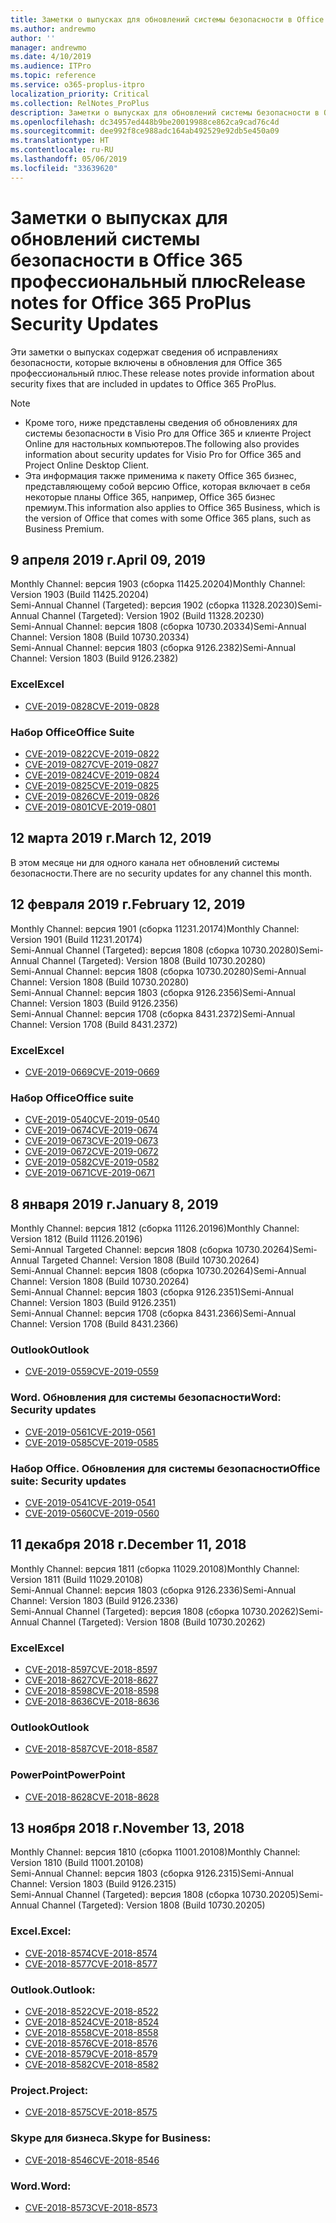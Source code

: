 ```yaml
---
title: Заметки о выпусках для обновлений системы безопасности в Office 365 профессиональный плюс
ms.author: andrewmo
author: ''
manager: andrewmo
ms.date: 4/10/2019
ms.audience: ITPro
ms.topic: reference
ms.service: o365-proplus-itpro
localization_priority: Critical
ms.collection: RelNotes_ProPlus
description: Заметки о выпусках для обновлений системы безопасности в Office 365 профессиональный плюс, предназначенные для ИТ-специалистов
ms.openlocfilehash: dc34957ed448b9be20019988ce862ca9cad76c4d
ms.sourcegitcommit: dee992f8ce988adc164ab492529e92db5e450a09
ms.translationtype: HT
ms.contentlocale: ru-RU
ms.lasthandoff: 05/06/2019
ms.locfileid: "33639620"
---
```

# <a name="release-notes-for-office-365-proplus-security-updates"></a><span data-ttu-id="5ccb7-103">Заметки о выпусках для обновлений системы безопасности в Office 365 профессиональный плюс</span><span class="sxs-lookup"><span data-stu-id="5ccb7-103">Release notes for Office 365 ProPlus Security Updates</span></span>

<span data-ttu-id="5ccb7-104">Эти заметки о выпусках содержат сведения об исправлениях безопасности, которые включены в обновления для Office 365 профессиональный плюс.</span><span class="sxs-lookup"><span data-stu-id="5ccb7-104">These release notes provide information about security fixes that are included in updates to Office 365 ProPlus.</span></span>
 
> [!NOTE]
> - <span data-ttu-id="5ccb7-105">Кроме того, ниже представлены сведения об обновлениях для системы безопасности в Visio Pro для Office 365 и клиенте Project Online для настольных компьютеров.</span><span class="sxs-lookup"><span data-stu-id="5ccb7-105">The following also provides information about security updates for Visio Pro for Office 365 and Project Online Desktop Client.</span></span>
> - <span data-ttu-id="5ccb7-106">Эта информация также применима к пакету Office 365 бизнес, представляющему собой версию Office, которая включает в себя некоторые планы Office 365, например, Office 365 бизнес премиум.</span><span class="sxs-lookup"><span data-stu-id="5ccb7-106">This information also applies to Office 365 Business, which is the version of Office that comes with some Office 365 plans, such as Business Premium.</span></span>

[//]: # (НЕ УДАЛЯЙТЕ СТРОКУ ВЫШЕ, она используется для интервала)
## <a name="april-09-2019"></a><span data-ttu-id="5ccb7-108">9 апреля 2019 г.</span><span class="sxs-lookup"><span data-stu-id="5ccb7-108">April 09, 2019</span></span>
<span data-ttu-id="5ccb7-109">Monthly Channel: версия 1903 (сборка 11425.20204)</span><span class="sxs-lookup"><span data-stu-id="5ccb7-109">Monthly Channel: Version 1903 (Build 11425.20204)</span></span>  
<span data-ttu-id="5ccb7-110">Semi-Annual Channel (Targeted): версия 1902 (сборка 11328.20230)</span><span class="sxs-lookup"><span data-stu-id="5ccb7-110">Semi-Annual Channel (Targeted): Version 1902 (Build 11328.20230)</span></span>  
<span data-ttu-id="5ccb7-111">Semi-Annual Channel: версия 1808 (сборка 10730.20334)</span><span class="sxs-lookup"><span data-stu-id="5ccb7-111">Semi-Annual Channel: Version 1808 (Build 10730.20334)</span></span>  
<span data-ttu-id="5ccb7-112">Semi-Annual Channel: версия 1803 (сборка 9126.2382)</span><span class="sxs-lookup"><span data-stu-id="5ccb7-112">Semi-Annual Channel: Version 1803 (Build 9126.2382)</span></span>  

### <a name="excel"></a><span data-ttu-id="5ccb7-113">Excel</span><span class="sxs-lookup"><span data-stu-id="5ccb7-113">Excel</span></span>

-   [<span data-ttu-id="5ccb7-114">CVE-2019-0828</span><span class="sxs-lookup"><span data-stu-id="5ccb7-114">CVE-2019-0828</span></span>](https://portal.msrc.microsoft.com/ru-RU/security-guidance/advisory/CVE-2019-0828)

### <a name="office-suite"></a><span data-ttu-id="5ccb7-115">Набор Office</span><span class="sxs-lookup"><span data-stu-id="5ccb7-115">Office Suite</span></span>

-   [<span data-ttu-id="5ccb7-116">CVE-2019-0822</span><span class="sxs-lookup"><span data-stu-id="5ccb7-116">CVE-2019-0822</span></span>](https://portal.msrc.microsoft.com/ru-RU/security-guidance/advisory/CVE-2019-0822)
-   [<span data-ttu-id="5ccb7-117">CVE-2019-0827</span><span class="sxs-lookup"><span data-stu-id="5ccb7-117">CVE-2019-0827</span></span>](https://portal.msrc.microsoft.com/ru-RU/security-guidance/advisory/CVE-2019-0827)
-   [<span data-ttu-id="5ccb7-118">CVE-2019-0824</span><span class="sxs-lookup"><span data-stu-id="5ccb7-118">CVE-2019-0824</span></span>](https://portal.msrc.microsoft.com/ru-RU/security-guidance/advisory/CVE-2019-0824)
-   [<span data-ttu-id="5ccb7-119">CVE-2019-0825</span><span class="sxs-lookup"><span data-stu-id="5ccb7-119">CVE-2019-0825</span></span>](https://portal.msrc.microsoft.com/ru-RU/security-guidance/advisory/CVE-2019-0825)
-   [<span data-ttu-id="5ccb7-120">CVE-2019-0826</span><span class="sxs-lookup"><span data-stu-id="5ccb7-120">CVE-2019-0826</span></span>](https://portal.msrc.microsoft.com/ru-RU/security-guidance/advisory/CVE-2019-0826)
-   [<span data-ttu-id="5ccb7-121">CVE-2019-0801</span><span class="sxs-lookup"><span data-stu-id="5ccb7-121">CVE-2019-0801</span></span>](https://portal.msrc.microsoft.com/ru-RU/security-guidance/advisory/CVE-2019-0801)

## <a name="march-12-2019"></a><span data-ttu-id="5ccb7-122">12 марта 2019 г.</span><span class="sxs-lookup"><span data-stu-id="5ccb7-122">March 12, 2019</span></span>
<span data-ttu-id="5ccb7-123">В этом месяце ни для одного канала нет обновлений системы безопасности.</span><span class="sxs-lookup"><span data-stu-id="5ccb7-123">There are no security updates for any channel this month.</span></span>

## <a name="february-12-2019"></a><span data-ttu-id="5ccb7-124">12 февраля 2019 г.</span><span class="sxs-lookup"><span data-stu-id="5ccb7-124">February 12, 2019</span></span>
<span data-ttu-id="5ccb7-125">Monthly Channel: версия 1901 (сборка 11231.20174)</span><span class="sxs-lookup"><span data-stu-id="5ccb7-125">Monthly Channel: Version 1901 (Build 11231.20174)</span></span>  
<span data-ttu-id="5ccb7-126">Semi-Annual Channel (Targeted): версия 1808 (сборка 10730.20280)</span><span class="sxs-lookup"><span data-stu-id="5ccb7-126">Semi-Annual Channel (Targeted): Version 1808 (Build 10730.20280)</span></span>   
<span data-ttu-id="5ccb7-127">Semi-Annual Channel: версия 1808 (сборка 10730.20280)</span><span class="sxs-lookup"><span data-stu-id="5ccb7-127">Semi-Annual Channel: Version 1808 (Build 10730.20280)</span></span>  
<span data-ttu-id="5ccb7-128">Semi-Annual Channel: версия 1803 (сборка 9126.2356)</span><span class="sxs-lookup"><span data-stu-id="5ccb7-128">Semi-Annual Channel: Version 1803 (Build 9126.2356)</span></span>  
<span data-ttu-id="5ccb7-129">Semi-Annual Channel: версия 1708 (сборка 8431.2372)</span><span class="sxs-lookup"><span data-stu-id="5ccb7-129">Semi-Annual Channel: Version 1708 (Build 8431.2372)</span></span>  


### <a name="excel"></a><span data-ttu-id="5ccb7-130">Excel</span><span class="sxs-lookup"><span data-stu-id="5ccb7-130">Excel</span></span>

-   [<span data-ttu-id="5ccb7-131">CVE-2019-0669</span><span class="sxs-lookup"><span data-stu-id="5ccb7-131">CVE-2019-0669</span></span>](https://portal.msrc.microsoft.com/ru-RU/security-guidance/advisory/CVE-2019-0669)

### <a name="office-suite"></a><span data-ttu-id="5ccb7-132">Набор Office</span><span class="sxs-lookup"><span data-stu-id="5ccb7-132">Office suite</span></span>

-   [<span data-ttu-id="5ccb7-133">CVE-2019-0540</span><span class="sxs-lookup"><span data-stu-id="5ccb7-133">CVE-2019-0540</span></span>](https://portal.msrc.microsoft.com/ru-RU/security-guidance/advisory/CVE-2019-0540)
-   [<span data-ttu-id="5ccb7-134">CVE-2019-0674</span><span class="sxs-lookup"><span data-stu-id="5ccb7-134">CVE-2019-0674</span></span>](https://portal.msrc.microsoft.com/ru-RU/security-guidance/advisory/CVE-2019-0674)
-   [<span data-ttu-id="5ccb7-135">CVE-2019-0673</span><span class="sxs-lookup"><span data-stu-id="5ccb7-135">CVE-2019-0673</span></span>](https://portal.msrc.microsoft.com/ru-RU/security-guidance/advisory/CVE-2019-0673)
-   [<span data-ttu-id="5ccb7-136">CVE-2019-0672</span><span class="sxs-lookup"><span data-stu-id="5ccb7-136">CVE-2019-0672</span></span>](https://portal.msrc.microsoft.com/ru-RU/security-guidance/advisory/CVE-2019-0672)
-   [<span data-ttu-id="5ccb7-137">CVE-2019-0582</span><span class="sxs-lookup"><span data-stu-id="5ccb7-137">CVE-2019-0582</span></span>](https://portal.msrc.microsoft.com/ru-RU/security-guidance/advisory/CVE-2019-0582)
-   [<span data-ttu-id="5ccb7-138">CVE-2019-0671</span><span class="sxs-lookup"><span data-stu-id="5ccb7-138">CVE-2019-0671</span></span>](https://portal.msrc.microsoft.com/ru-RU/security-guidance/advisory/CVE-2019-0671)

## <a name="january-8-2019"></a><span data-ttu-id="5ccb7-139">8 января 2019 г.</span><span class="sxs-lookup"><span data-stu-id="5ccb7-139">January 8, 2019</span></span>

<span data-ttu-id="5ccb7-140">Monthly Channel: версия 1812 (сборка 11126.20196)</span><span class="sxs-lookup"><span data-stu-id="5ccb7-140">Monthly Channel: Version 1812 (Build 11126.20196)</span></span>  
<span data-ttu-id="5ccb7-141">Semi-Annual Targeted Channel: версия 1808 (сборка 10730.20264)</span><span class="sxs-lookup"><span data-stu-id="5ccb7-141">Semi-Annual Targeted Channel: Version 1808 (Build 10730.20264)</span></span>  
<span data-ttu-id="5ccb7-142">Semi-Annual Channel: версия 1808 (сборка 10730.20264)</span><span class="sxs-lookup"><span data-stu-id="5ccb7-142">Semi-Annual Channel: Version 1808 (Build 10730.20264)</span></span>  
<span data-ttu-id="5ccb7-143">Semi-Annual Channel: версия 1803 (сборка 9126.2351)</span><span class="sxs-lookup"><span data-stu-id="5ccb7-143">Semi-Annual Channel: Version 1803 (Build 9126.2351)</span></span>  
<span data-ttu-id="5ccb7-144">Semi-Annual Channel: версия 1708 (сборка 8431.2366)</span><span class="sxs-lookup"><span data-stu-id="5ccb7-144">Semi-Annual Channel: Version 1708 (Build 8431.2366)</span></span>  


### <a name="outlook"></a><span data-ttu-id="5ccb7-145">Outlook</span><span class="sxs-lookup"><span data-stu-id="5ccb7-145">Outlook</span></span>
-   [<span data-ttu-id="5ccb7-146">CVE-2019-0559</span><span class="sxs-lookup"><span data-stu-id="5ccb7-146">CVE-2019-0559</span></span>](https://portal.msrc.microsoft.com/ru-RU/security-guidance/advisory/CVE-2019-0559)

### <a name="word-security-updates"></a><span data-ttu-id="5ccb7-147">Word. Обновления для системы безопасности</span><span class="sxs-lookup"><span data-stu-id="5ccb7-147">Word: Security updates</span></span> 
-   [<span data-ttu-id="5ccb7-148">CVE-2019-0561</span><span class="sxs-lookup"><span data-stu-id="5ccb7-148">CVE-2019-0561</span></span>](https://portal.msrc.microsoft.com/ru-RU/security-guidance/advisory/CVE-2019-0561)
-   [<span data-ttu-id="5ccb7-149">CVE-2019-0585</span><span class="sxs-lookup"><span data-stu-id="5ccb7-149">CVE-2019-0585</span></span>](https://portal.msrc.microsoft.com/ru-RU/security-guidance/advisory/CVE-2019-0585) 
 
### <a name="office-suite-security-updates"></a><span data-ttu-id="5ccb7-150">Набор Office. Обновления для системы безопасности</span><span class="sxs-lookup"><span data-stu-id="5ccb7-150">Office suite: Security updates</span></span> 
-   [<span data-ttu-id="5ccb7-151">CVE-2019-0541</span><span class="sxs-lookup"><span data-stu-id="5ccb7-151">CVE-2019-0541</span></span>](https://portal.msrc.microsoft.com/ru-RU/security-guidance/advisory/CVE-2019-0541)
-   [<span data-ttu-id="5ccb7-152">CVE-2019-0560</span><span class="sxs-lookup"><span data-stu-id="5ccb7-152">CVE-2019-0560</span></span>](https://portal.msrc.microsoft.com/ru-RU/security-guidance/advisory/CVE-2019-0560)

## <a name="december-11-2018"></a><span data-ttu-id="5ccb7-153">11 декабря 2018 г.</span><span class="sxs-lookup"><span data-stu-id="5ccb7-153">December 11, 2018</span></span>
<span data-ttu-id="5ccb7-154">Monthly Channel: версия 1811 (сборка 11029.20108)</span><span class="sxs-lookup"><span data-stu-id="5ccb7-154">Monthly Channel: Version 1811 (Build 11029.20108)</span></span>  
<span data-ttu-id="5ccb7-155">Semi-Annual Channel: версия 1803 (сборка 9126.2336)</span><span class="sxs-lookup"><span data-stu-id="5ccb7-155">Semi-Annual Channel: Version 1803 (Build 9126.2336)</span></span>  
<span data-ttu-id="5ccb7-156">Semi-Annual Channel (Targeted): версия 1808 (сборка 10730.20262)</span><span class="sxs-lookup"><span data-stu-id="5ccb7-156">Semi-Annual Channel (Targeted): Version 1808 (Build 10730.20262)</span></span>  

### <a name="excel"></a><span data-ttu-id="5ccb7-157">Excel</span><span class="sxs-lookup"><span data-stu-id="5ccb7-157">Excel</span></span>

-   [<span data-ttu-id="5ccb7-158">CVE-2018-8597</span><span class="sxs-lookup"><span data-stu-id="5ccb7-158">CVE-2018-8597</span></span>](https://portal.msrc.microsoft.com/ru-RU/security-guidance/advisory/CVE-2018-8597)
-   [<span data-ttu-id="5ccb7-159">CVE-2018-8627</span><span class="sxs-lookup"><span data-stu-id="5ccb7-159">CVE-2018-8627</span></span>](https://portal.msrc.microsoft.com/ru-RU/security-guidance/advisory/CVE-2018-8627)
-   [<span data-ttu-id="5ccb7-160">CVE-2018-8598</span><span class="sxs-lookup"><span data-stu-id="5ccb7-160">CVE-2018-8598</span></span>](https://portal.msrc.microsoft.com/ru-RU/security-guidance/advisory/CVE-2018-8598)
-   [<span data-ttu-id="5ccb7-161">CVE-2018-8636</span><span class="sxs-lookup"><span data-stu-id="5ccb7-161">CVE-2018-8636</span></span>](https://portal.msrc.microsoft.com/ru-RU/security-guidance/advisory/CVE-2018-8636)

### <a name="outlook"></a><span data-ttu-id="5ccb7-162">Outlook</span><span class="sxs-lookup"><span data-stu-id="5ccb7-162">Outlook</span></span>

-   [<span data-ttu-id="5ccb7-163">CVE-2018-8587</span><span class="sxs-lookup"><span data-stu-id="5ccb7-163">CVE-2018-8587</span></span>](https://portal.msrc.microsoft.com/ru-RU/security-guidance/advisory/CVE-2018-8587)

### <a name="powerpoint"></a><span data-ttu-id="5ccb7-164">PowerPoint</span><span class="sxs-lookup"><span data-stu-id="5ccb7-164">PowerPoint</span></span>

-   [<span data-ttu-id="5ccb7-165">CVE-2018-8628</span><span class="sxs-lookup"><span data-stu-id="5ccb7-165">CVE-2018-8628</span></span>](https://portal.msrc.microsoft.com/ru-RU/security-guidance/advisory/CVE-2018-8628)

## <a name="november-13-2018"></a><span data-ttu-id="5ccb7-166">13 ноября 2018 г.</span><span class="sxs-lookup"><span data-stu-id="5ccb7-166">November 13, 2018</span></span>
<span data-ttu-id="5ccb7-167">Monthly Channel: версия 1810 (сборка 11001.20108)</span><span class="sxs-lookup"><span data-stu-id="5ccb7-167">Monthly Channel: Version 1810 (Build 11001.20108)</span></span>  
<span data-ttu-id="5ccb7-168">Semi-Annual Channel: версия 1803 (сборка 9126.2315)</span><span class="sxs-lookup"><span data-stu-id="5ccb7-168">Semi-Annual Channel: Version 1803 (Build 9126.2315)</span></span>  
<span data-ttu-id="5ccb7-169">Semi-Annual Channel (Targeted): версия 1808 (сборка 10730.20205)</span><span class="sxs-lookup"><span data-stu-id="5ccb7-169">Semi-Annual Channel (Targeted): Version 1808 (Build 10730.20205)</span></span>  

### <a name="excel"></a><span data-ttu-id="5ccb7-170">Excel.</span><span class="sxs-lookup"><span data-stu-id="5ccb7-170">Excel:</span></span>

-   [<span data-ttu-id="5ccb7-171">CVE-2018-8574</span><span class="sxs-lookup"><span data-stu-id="5ccb7-171">CVE-2018-8574</span></span>](https://portal.msrc.microsoft.com/ru-RU/security-guidance/advisory/CVE-2018-8574)
-   [<span data-ttu-id="5ccb7-172">CVE-2018-8577</span><span class="sxs-lookup"><span data-stu-id="5ccb7-172">CVE-2018-8577</span></span>](https://portal.msrc.microsoft.com/ru-RU/security-guidance/advisory/CVE-2018-8577)

### <a name="outlook"></a><span data-ttu-id="5ccb7-173">Outlook.</span><span class="sxs-lookup"><span data-stu-id="5ccb7-173">Outlook:</span></span>

-   [<span data-ttu-id="5ccb7-174">CVE-2018-8522</span><span class="sxs-lookup"><span data-stu-id="5ccb7-174">CVE-2018-8522</span></span>](https://portal.msrc.microsoft.com/ru-RU/security-guidance/advisory/CVE-2018-8522)
-   [<span data-ttu-id="5ccb7-175">CVE-2018-8524</span><span class="sxs-lookup"><span data-stu-id="5ccb7-175">CVE-2018-8524</span></span>](https://portal.msrc.microsoft.com/ru-RU/security-guidance/advisory/CVE-2018-8524)
-   [<span data-ttu-id="5ccb7-176">CVE-2018-8558</span><span class="sxs-lookup"><span data-stu-id="5ccb7-176">CVE-2018-8558</span></span>](https://portal.msrc.microsoft.com/ru-RU/security-guidance/advisory/CVE-2018-8558)
-   [<span data-ttu-id="5ccb7-177">CVE-2018-8576</span><span class="sxs-lookup"><span data-stu-id="5ccb7-177">CVE-2018-8576</span></span>](https://portal.msrc.microsoft.com/ru-RU/security-guidance/advisory/CVE-2018-8576)
-   [<span data-ttu-id="5ccb7-178">CVE-2018-8579</span><span class="sxs-lookup"><span data-stu-id="5ccb7-178">CVE-2018-8579</span></span>](https://portal.msrc.microsoft.com/ru-RU/security-guidance/advisory/CVE-2018-8579)
-   [<span data-ttu-id="5ccb7-179">CVE-2018-8582</span><span class="sxs-lookup"><span data-stu-id="5ccb7-179">CVE-2018-8582</span></span>](https://portal.msrc.microsoft.com/ru-RU/security-guidance/advisory/CVE-2018-8582)

### <a name="project"></a><span data-ttu-id="5ccb7-180">Project.</span><span class="sxs-lookup"><span data-stu-id="5ccb7-180">Project:</span></span>

-   [<span data-ttu-id="5ccb7-181">CVE-2018-8575</span><span class="sxs-lookup"><span data-stu-id="5ccb7-181">CVE-2018-8575</span></span>](https://portal.msrc.microsoft.com/ru-RU/security-guidance/advisory/CVE-2018-8575)

### <a name="skype-for-business"></a><span data-ttu-id="5ccb7-182">Skype для бизнеса.</span><span class="sxs-lookup"><span data-stu-id="5ccb7-182">Skype for Business:</span></span>

-   [<span data-ttu-id="5ccb7-183">CVE-2018-8546</span><span class="sxs-lookup"><span data-stu-id="5ccb7-183">CVE-2018-8546</span></span>](https://portal.msrc.microsoft.com/ru-RU/security-guidance/advisory/CVE-2018-8546)

### <a name="word"></a><span data-ttu-id="5ccb7-184">Word.</span><span class="sxs-lookup"><span data-stu-id="5ccb7-184">Word:</span></span>

-   [<span data-ttu-id="5ccb7-185">CVE-2018-8573</span><span class="sxs-lookup"><span data-stu-id="5ccb7-185">CVE-2018-8573</span></span>](https://portal.msrc.microsoft.com/ru-RU/security-guidance/advisory/CVE-2018-8573)
